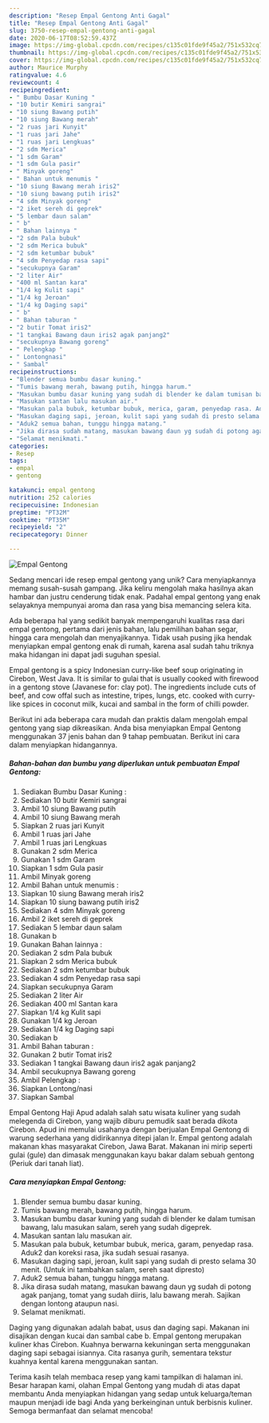 ```yaml
---
description: "Resep Empal Gentong Anti Gagal"
title: "Resep Empal Gentong Anti Gagal"
slug: 3750-resep-empal-gentong-anti-gagal
date: 2020-06-17T08:52:59.437Z
image: https://img-global.cpcdn.com/recipes/c135c01fde9f45a2/751x532cq70/empal-gentong-foto-resep-utama.jpg
thumbnail: https://img-global.cpcdn.com/recipes/c135c01fde9f45a2/751x532cq70/empal-gentong-foto-resep-utama.jpg
cover: https://img-global.cpcdn.com/recipes/c135c01fde9f45a2/751x532cq70/empal-gentong-foto-resep-utama.jpg
author: Maurice Murphy
ratingvalue: 4.6
reviewcount: 4
recipeingredient:
- " Bumbu Dasar Kuning "
- "10 butir Kemiri sangrai"
- "10 siung Bawang putih"
- "10 siung Bawang merah"
- "2 ruas jari Kunyit"
- "1 ruas jari Jahe"
- "1 ruas jari Lengkuas"
- "2 sdm Merica"
- "1 sdm Garam"
- "1 sdm Gula pasir"
- " Minyak goreng"
- " Bahan untuk menumis "
- "10 siung Bawang merah iris2"
- "10 siung bawang putih iris2"
- "4 sdm Minyak goreng"
- "2 iket sereh di geprek"
- "5 lembar daun salam"
- " b"
- " Bahan lainnya "
- "2 sdm Pala bubuk"
- "2 sdm Merica bubuk"
- "2 sdm ketumbar bubuk"
- "4 sdm Penyedap rasa sapi"
- "secukupnya Garam"
- "2 liter Air"
- "400 ml Santan kara"
- "1/4 kg Kulit sapi"
- "1/4 kg Jeroan"
- "1/4 kg Daging sapi"
- " b"
- " Bahan taburan "
- "2 butir Tomat iris2"
- "1 tangkai Bawang daun iris2 agak panjang2"
- "secukupnya Bawang goreng"
- " Pelengkap "
- " Lontongnasi"
- " Sambal"
recipeinstructions:
- "Blender semua bumbu dasar kuning."
- "Tumis bawang merah, bawang putih, hingga harum."
- "Masukan bumbu dasar kuning yang sudah di blender ke dalam tumisan bawang, lalu masukan salam, sereh yang sudah digeprek."
- "Masukan santan lalu masukan air."
- "Masukan pala bubuk, ketumbar bubuk, merica, garam, penyedap rasa. Aduk2 dan koreksi rasa, jika sudah sesuai rasanya."
- "Masukan daging sapi, jeroan, kulit sapi yang sudah di presto selama 30 menit. (Untuk ini tambahkan salam, sereh saat dipresto)"
- "Aduk2 semua bahan, tunggu hingga matang."
- "Jika dirasa sudah matang, masukan bawang daun yg sudah di potong agak panjang, tomat yang sudah diiris, lalu bawang merah. Sajikan dengan lontong ataupun nasi."
- "Selamat menikmati."
categories:
- Resep
tags:
- empal
- gentong

katakunci: empal gentong 
nutrition: 252 calories
recipecuisine: Indonesian
preptime: "PT32M"
cooktime: "PT35M"
recipeyield: "2"
recipecategory: Dinner

---
```



![Empal Gentong](https://img-global.cpcdn.com/recipes/c135c01fde9f45a2/751x532cq70/empal-gentong-foto-resep-utama.jpg)

Sedang mencari ide resep empal gentong yang unik? Cara menyiapkannya memang susah-susah gampang. Jika keliru mengolah maka hasilnya akan hambar dan justru cenderung tidak enak. Padahal empal gentong yang enak selayaknya mempunyai aroma dan rasa yang bisa memancing selera kita.

Ada beberapa hal yang sedikit banyak mempengaruhi kualitas rasa dari empal gentong, pertama dari jenis bahan, lalu pemilihan bahan segar, hingga cara mengolah dan menyajikannya. Tidak usah pusing jika hendak menyiapkan empal gentong enak di rumah, karena asal sudah tahu triknya maka hidangan ini dapat jadi suguhan spesial.

Empal gentong is a spicy Indonesian curry-like beef soup originating in Cirebon, West Java. It is similar to gulai that is usually cooked with firewood in a gentong stove (Javanese for: clay pot). The ingredients include cuts of beef, and cow offal such as intestine, tripes, lungs, etc. cooked with curry-like spices in coconut milk, kucai and sambal in the form of chilli powder.


Berikut ini ada beberapa cara mudah dan praktis dalam mengolah empal gentong yang siap dikreasikan. Anda bisa menyiapkan Empal Gentong menggunakan 37 jenis bahan dan 9 tahap pembuatan. Berikut ini cara dalam menyiapkan hidangannya.

<!--inarticleads1-->

##### Bahan-bahan dan bumbu yang diperlukan untuk pembuatan Empal Gentong:

1. Sediakan  Bumbu Dasar Kuning :
1. Sediakan 10 butir Kemiri sangrai
1. Ambil 10 siung Bawang putih
1. Ambil 10 siung Bawang merah
1. Siapkan 2 ruas jari Kunyit
1. Ambil 1 ruas jari Jahe
1. Ambil 1 ruas jari Lengkuas
1. Gunakan 2 sdm Merica
1. Gunakan 1 sdm Garam
1. Siapkan 1 sdm Gula pasir
1. Ambil  Minyak goreng
1. Ambil  Bahan untuk menumis :
1. Siapkan 10 siung Bawang merah iris2
1. Siapkan 10 siung bawang putih iris2
1. Sediakan 4 sdm Minyak goreng
1. Ambil 2 iket sereh di geprek
1. Sediakan 5 lembar daun salam
1. Gunakan  b
1. Gunakan  Bahan lainnya :
1. Sediakan 2 sdm Pala bubuk
1. Siapkan 2 sdm Merica bubuk
1. Sediakan 2 sdm ketumbar bubuk
1. Sediakan 4 sdm Penyedap rasa sapi
1. Siapkan secukupnya Garam
1. Sediakan 2 liter Air
1. Sediakan 400 ml Santan kara
1. Siapkan 1/4 kg Kulit sapi
1. Gunakan 1/4 kg Jeroan
1. Sediakan 1/4 kg Daging sapi
1. Sediakan  b
1. Ambil  Bahan taburan :
1. Gunakan 2 butir Tomat iris2
1. Sediakan 1 tangkai Bawang daun iris2 agak panjang2
1. Ambil secukupnya Bawang goreng
1. Ambil  Pelengkap :
1. Siapkan  Lontong/nasi
1. Siapkan  Sambal


Empal Gentong Haji Apud adalah salah satu wisata kuliner yang sudah melegenda di Cirebon, yang wajib diburu pemudik saat berada dikota Cirebon. Apud ini memulai usahanya dengan berjualan Empal Gentong di warung sederhana yang didirikannya ditepi jalan Ir. Empal gentong adalah makanan khas masyarakat Cirebon, Jawa Barat. Makanan ini mirip seperti gulai (gule) dan dimasak menggunakan kayu bakar dalam sebuah gentong (Periuk dari tanah liat). 

<!--inarticleads2-->

##### Cara menyiapkan Empal Gentong:

1. Blender semua bumbu dasar kuning.
1. Tumis bawang merah, bawang putih, hingga harum.
1. Masukan bumbu dasar kuning yang sudah di blender ke dalam tumisan bawang, lalu masukan salam, sereh yang sudah digeprek.
1. Masukan santan lalu masukan air.
1. Masukan pala bubuk, ketumbar bubuk, merica, garam, penyedap rasa. Aduk2 dan koreksi rasa, jika sudah sesuai rasanya.
1. Masukan daging sapi, jeroan, kulit sapi yang sudah di presto selama 30 menit. (Untuk ini tambahkan salam, sereh saat dipresto)
1. Aduk2 semua bahan, tunggu hingga matang.
1. Jika dirasa sudah matang, masukan bawang daun yg sudah di potong agak panjang, tomat yang sudah diiris, lalu bawang merah. Sajikan dengan lontong ataupun nasi.
1. Selamat menikmati.


Daging yang digunakan adalah babat, usus dan daging sapi. Makanan ini disajikan dengan kucai dan sambal cabe b. Empal gentong merupakan kuliner khas Cirebon. Kuahnya berwarna kekuningan serta menggunakan daging sapi sebagai isiannya. Cita rasanya gurih, sementara tekstur kuahnya kental karena menggunakan santan. 

Terima kasih telah membaca resep yang kami tampilkan di halaman ini. Besar harapan kami, olahan Empal Gentong yang mudah di atas dapat membantu Anda menyiapkan hidangan yang sedap untuk keluarga/teman maupun menjadi ide bagi Anda yang berkeinginan untuk berbisnis kuliner. Semoga bermanfaat dan selamat mencoba!
